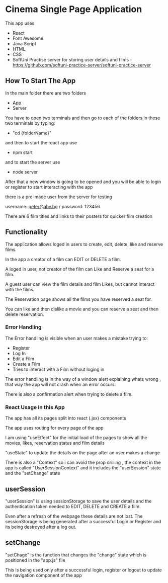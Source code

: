 # Cinema Single Page Application
This app uses

- React
- Font Awesome
- Java Script
- HTML
- CSS
- SoftUni Practise server for storing user details and films - https://github.com/softuni-practice-server/softuni-practice-server

## How To Start The App

In the main folder there are two folders

- App
- Server

You have to open two terminals and then go to each of the folders in these two terminals by typing:
- "cd {folderName}"

and then to start the react app use
- npm start

and to start the server use
- node server

After that a new window is going to be opened and you will be able to login or register to start interacting with the app

there is a pre-made user from the server for testing

username: peter@abv.bg / password: 123456

There are 6 film titles and links to their posters for quicker film creation 

## Functionality

The application allows loged in users to create, edit, delete, like and reserve films.

In the app a creator of a film can EDIT or DELETE a film.

A loged in user, not creator of the film can Like and Reserve a seat for a film.

A guest user can view the film details and film Likes, but cannot interact with the films.

The Reservation page shows all the films you have reserved a seat for.

You can like and then dislike a movie and you can reserve a seat and then delete reservation.

### Error Handling

The Error handling is visible when an user makes a mistake trying to:

- Register 
- Log In
- Edit a Film
- Create a Film
- Tries to interact with a Film without loging in

The error handling is in the way of a window alert explaining whats wrong , that way the app will not crash when an error occurs.

There is also a confirmation alert when trying to delete a film.

### React Usage in this App

The app has all its pages split into react (.jsx) components

The app uses routing for every page of the app

I am using "useEffect" for the initial load of the pages to show all the movies, likes, reservation status and film details

"useState" to update the details on the page after an user makes a change

There is also a "Context" so i can avoid the prop drilling , the context in the app is called "UserSessionContext" and it includes the "userSession" state and the "setChange" state 

## userSession

"userSession" is using sessionStorage to save the user details and the authentication token needed to EDIT, DELETE and CREATE a film.

Even after a refresh of the webpage these details are not lost. The sessionStorage is being generated after a successful Login or Register and its being destroyed after a log out.

## setChange

"setChage" is the function that changes the "change" state which is positioned in the "app.js" file

This is being used only after a successful login, register or logout to update the navigation component of the app
